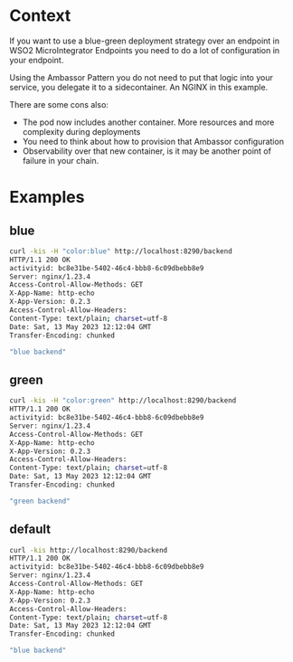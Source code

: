 # Context
If you want to use a blue-green deployment strategy over an endpoint in WSO2 MicroIntegrator Endpoints you need to do a lot of configuration in your endpoint.

Using the Ambassor Pattern you do not need to put that logic into your service, you delegate it to a sidecontainer. An NGINX in this example.

There are some cons also:
* The pod now includes another container. More resources and more complexity during deployments
* You need to think about how to provision that Ambassor configuration
* Observability over that new container, is it may be another point of failure in your chain.

# Examples

## blue

```bash
curl -kis -H "color:blue" http://localhost:8290/backend
HTTP/1.1 200 OK
activityid: bc8e31be-5402-46c4-bbb8-6c09dbebb8e9
Server: nginx/1.23.4
Access-Control-Allow-Methods: GET
X-App-Name: http-echo
X-App-Version: 0.2.3
Access-Control-Allow-Headers:
Content-Type: text/plain; charset=utf-8
Date: Sat, 13 May 2023 12:12:04 GMT
Transfer-Encoding: chunked

"blue backend"
```


## green

```bash
curl -kis -H "color:green" http://localhost:8290/backend
HTTP/1.1 200 OK
activityid: bc8e31be-5402-46c4-bbb8-6c09dbebb8e9
Server: nginx/1.23.4
Access-Control-Allow-Methods: GET
X-App-Name: http-echo
X-App-Version: 0.2.3
Access-Control-Allow-Headers:
Content-Type: text/plain; charset=utf-8
Date: Sat, 13 May 2023 12:12:04 GMT
Transfer-Encoding: chunked

"green backend"
```

## default

```bash
curl -kis http://localhost:8290/backend
HTTP/1.1 200 OK
activityid: bc8e31be-5402-46c4-bbb8-6c09dbebb8e9
Server: nginx/1.23.4
Access-Control-Allow-Methods: GET
X-App-Name: http-echo
X-App-Version: 0.2.3
Access-Control-Allow-Headers:
Content-Type: text/plain; charset=utf-8
Date: Sat, 13 May 2023 12:12:04 GMT
Transfer-Encoding: chunked

"blue backend"
```
